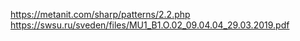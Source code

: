 https://metanit.com/sharp/patterns/2.2.php  
https://swsu.ru/sveden/files/MU1_B1.O.02_09.04.04_29.03.2019.pdf

